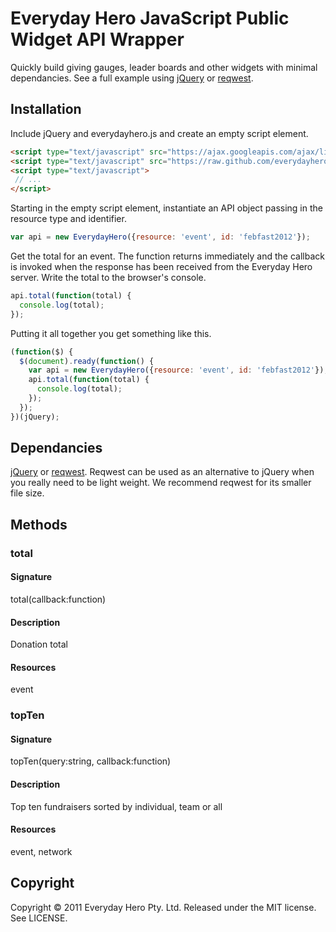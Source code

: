 # Everyday Hero JavaScript Public Widget API Wrapper

Quickly build giving gauges, leader boards and other widgets with minimal dependancies. See a full example using [jQuery](https://github.com/everydayhero/everydayhero.js/blob/master/examples/jquery.html) or [reqwest](https://github.com/everydayhero/everydayhero.js/blob/master/examples/reqwest.html).

## Installation

Include jQuery and everydayhero.js and create an empty script element.

``` html
<script type="text/javascript" src="https://ajax.googleapis.com/ajax/libs/jquery/1.7.1/jquery.min.js"></script>
<script type="text/javascript" src="https://raw.github.com/everydayhero/everydayhero.js/master/src/everydayhero.js"></script>
<script type="text/javascript">
 // ...
</script>
```
Starting in the empty script element, instantiate an API object passing in 
the resource type and identifier. 

``` javascript
var api = new EverydayHero({resource: 'event', id: 'febfast2012'});
```

Get the total for an event. The function returns immediately and the callback 
is invoked when the response has been received from the Everyday Hero server.
Write the total to the browser's console.

``` javascript
api.total(function(total) {
  console.log(total);
});
```

Putting it all together you get something like this.

``` javascript
(function($) {
  $(document).ready(function() {
    var api = new EverydayHero({resource: 'event', id: 'febfast2012'});
    api.total(function(total) {
      console.log(total);
    });
  });
})(jQuery);
```

## Dependancies

[jQuery](http://jquery.com/) or [reqwest](https://github.com/ded/reqwest). Reqwest can be used as an alternative to jQuery when you really need to be light weight. We recommend reqwest for its smaller file size.

## Methods

### total

#### Signature
total(callback:function) 
  
#### Description
Donation total

#### Resources
event

### topTen

#### Signature
topTen(query:string, callback:function)
  
#### Description
Top ten fundraisers sorted by individual, team or all

#### Resources
event, network

## Copyright

Copyright © 2011 Everyday Hero Pty. Ltd. Released under the MIT license. See LICENSE.
